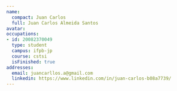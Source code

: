 ```yaml
---
name:
  compact: Juan Carlos
  full: Juan Carlos Almeida Santos
avatar:
occupations:
- id: 20082370049
  type: student
  campus: ifpb-jp
  course: cstsi
  isFinished: true
addresses:
  email: juancarllos.a@gmail.com
  linkedin: https://www.linkedin.com/in/juan-carlos-b08a7739/
---
```

